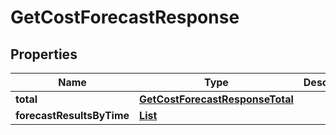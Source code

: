

# GetCostForecastResponse


## Properties

| Name | Type | Description | Notes |
|------------ | ------------- | ------------- | -------------|
|**total** | [**GetCostForecastResponseTotal**](GetCostForecastResponseTotal.md) |  |  [optional] |
|**forecastResultsByTime** | [**List**](List.md) |  |  [optional] |



